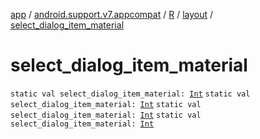 [app](../../../index.md) / [android.support.v7.appcompat](../../index.md) / [R](../index.md) / [layout](index.md) / [select_dialog_item_material](.)

# select_dialog_item_material

`static val select_dialog_item_material: `[`Int`](https://kotlinlang.org/api/latest/jvm/stdlib/kotlin/-int/index.html)
`static val select_dialog_item_material: `[`Int`](https://kotlinlang.org/api/latest/jvm/stdlib/kotlin/-int/index.html)
`static val select_dialog_item_material: `[`Int`](https://kotlinlang.org/api/latest/jvm/stdlib/kotlin/-int/index.html)
`static val select_dialog_item_material: `[`Int`](https://kotlinlang.org/api/latest/jvm/stdlib/kotlin/-int/index.html)